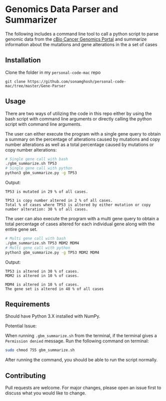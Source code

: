 # Genomics Data Parser and Summarizer

The following includes a command line tool to call a python script to parse genomic data from the [cBio Cancer Genomics Portal](https://www.cbioportal.org/) and summarize information about the mutations and gene alterations in the a set of cases

## Installation

Clone the folder in my `personal-code-mac` repo

```
git clone https://github.com/sonamghosh/personal-code-mac/tree/master/Gene-Parser
```

## Usage
There are two ways of utilizing the code in this repo either by
using the bash script with command line arguments or directly
calling the python script with command line arguments.

The user can either execute the program with a single gene query to obtain
a summary on the percentage of alterations caused by mutations and copy number alterations as well as a total percentage caused by mutations or copy number alterations:

```bash
# Single gene call with bash
./gbm_summarize.sh TP53
# Single gene call with python
python3 gbm_summarize.py -g TP53
```

Output:

```
TP53 is mutated in 29 % of all cases.

TP53 is copy number altered in 2 % of all cases.
Total % of cases where TP53 is altered by either mutation or copy number alteration: 30 % of all cases.
```

The user can also execute the program with a multi gene query to obtain
a total percentage of cases altered for each individual gene along with
the entire gene set.

```bash
# Multi gene call with bash
./gbm_summarize.sh TP53 MDM2 MDM4
# Multi gene call with python
python3 gbm_summarize.py -g TP53 MDM2 MDM4
```

Output:

```
TP53 is altered in 30 % of cases.
MDM2 is altered in 10 % of cases.

MDM4 is altered in 10 % of cases.
The gene set is altered in 48 % of all cases
```

## Requirements
Should have Python 3.X installed with NumPy.

Potential Issue:

When running `.gbm_summarize.sh` from the terminal, if the terminal
gives a `Permission denied` message. Run the following command on terminal:

```bash
sudo chmod 755 gbm_summarize.sh
```

After running the command, you should be able to run the script normally.

## Contributing
Pull requests are welcome. For major changes, please open an issue first to discuss what you would like to change.
